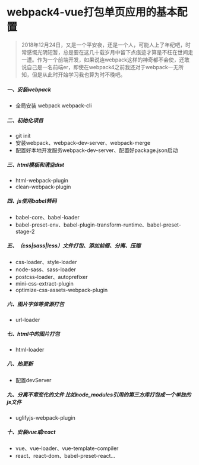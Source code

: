 # webpack4-vue打包单页应用的基本配置

>2018年12月24日，又是一个平安夜，还是一个人，可能人上了年纪吧，时常感慨光阴短暂，总是要在这几十载岁月中留下点痕迹才算是不枉在世间走一遭。作为一个前端开发，如果说连webpack这样的神奇都不会使，还敢说自己是一名前端er，即使在webpack4之前我还对于webpack一无所知，但是从此时开始学习我也算为时不晚吧。

##### 一、安装webpack
   
   + 全局安装 webpack webpack-cli
   
##### 二、初始化项目

   + git init
   + 安装webpack、webpack-dev-server、webpack-merge
   + 配置好本地开发服务webpack-dev-server、配置好package.json启动
   
##### 三、html模板和清空dist

   + html-webpack-plugin
   + clean-webpack-plugin
   
##### 四、js使用babel转码

   + babel-core、babel-loader
   + babel-preset-env、babel-plugin-transform-runtime、babel-preset-stage-2

##### 五、（css|sass|less）文件打包、添加前缀、分离、压缩

   + css-loader、style-loader
   + node-sass、sass-loader
   + postcss-loader、autoprefixer
   + mini-css-extract-plugin
   + optimize-css-assets-webpack-plugin
   
##### 六、图片字体等资源打包

   + url-loader

##### 七、html中的图片打包

   + html-loader

##### 八、热更新

   + 配置devServer


##### 九、分离不常变化的文件 比如node_modules引用的第三方库打包成一个单独的js文件

   + uglifyjs-webpack-plugin
   
##### 十、安装vue或react

   + vue、vue-loader、vue-template-compiler
   + react、react-dom、babel-preset-react...
 
 
 
